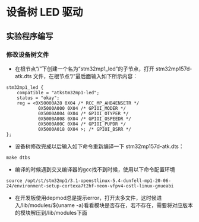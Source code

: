 # 设备树 LED 驱动
##  实验程序编写
### 修改设备树文件
* 在根节点“/”下创建一个名为“stm32mp1_led”的子节点，打开 stm32mp157d-atk.dts 文件，在根节点“/”最后面输入如下所示内容：
```
stm32mp1_led {
    compatible = "atkstm32mp1-led";
    status = "okay";
    reg = <0X50000A28 0X04 /* RCC_MP_AHB4ENSETR */
            0X5000A000 0X04 /* GPIOI_MODER */
            0X5000A004 0X04 /* GPIOI_OTYPER */
            0X5000A008 0X04 /* GPIOI_OSPEEDR */
            0X5000A00C 0X04 /* GPIOI_PUPDR */
            0X5000A018 0X04 >; /* GPIOI_BSRR */
};
```
* 设备树修改完成以后输入如下命令重新编译一下 stm32mp157d-atk.dts：
```
make dtbs
```
* 编译的时候遇到交叉编译器的gcc找不到时候，使用以下命令配置环境
```
source /opt/st/stm32mp1/3.1-openstlinux-5.4-dunfell-mp1-20-06-24/environment-setup-cortexa7t2hf-neon-vfpv4-ostl-linux-gnueabi
```
* 在开发板使用depmod总是提示error，打开太多文件，这时候进入/lib/modules/${uname -a}看看模块是否存在，若不存在，需要将对应版本的模块解压到/lib/modules下面


